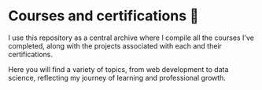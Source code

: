 # Courses and certifications 🚀

I use this repository as a central archive where I compile all the courses I've completed, along with the projects associated with each and their certifications. 

Here you will find a variety of topics, from web development to data science, reflecting my journey of learning and professional growth.
